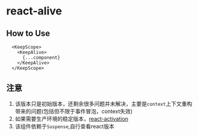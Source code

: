 # react-alive

## How to Use
```
  <KeepScope>
    <KeepAlive>
      {...component}
    </KeepAlive>
  </KeepScope>
```

## 注意
1. 该版本只是初始版本，还剩余很多问题并未解决，主要是`context`上下文重构带来的问题(包括但不限于事件冒泡，context失效)
2. 如果需要生产环境的稳定版本，[react-activation](https://github.com/CJY0208/react-activation/tree/master/src/core)
3. 该组件依赖于`Suspense`,自行查看react版本
